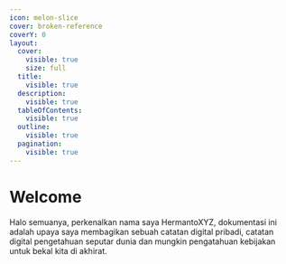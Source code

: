 ```yaml
---
icon: melon-slice
cover: broken-reference
coverY: 0
layout:
  cover:
    visible: true
    size: full
  title:
    visible: true
  description:
    visible: true
  tableOfContents:
    visible: true
  outline:
    visible: true
  pagination:
    visible: true
---
```


# Welcome

Halo semuanya, perkenalkan nama saya HermantoXYZ, dokumentasi ini adalah upaya saya membagikan sebuah catatan digital pribadi, catatan digital pengetahuan seputar dunia dan mungkin pengatahuan kebijakan untuk bekal kita di akhirat.

